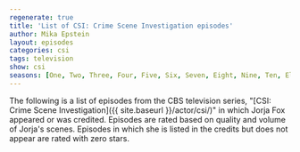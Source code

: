 ```yaml
---
regenerate: true
title: 'List of CSI: Crime Scene Investigation episodes'
author: Mika Epstein
layout: episodes
categories: csi
tags: television
show: csi
seasons: [One, Two, Three, Four, Five, Six, Seven, Eight, Nine, Ten, Eleven, Twelve, Thirteen, Fourteen, Fifteen, Sixteen]
---
```


The following is a list of episodes from the CBS television series, "[CSI: Crime Scene Investigation]({{ site.baseurl }}/actor/csi/)" in which Jorja Fox appeared or was credited. Episodes are rated based on quality and volume of Jorja's scenes. Episodes in which she is listed in the credits but does not appear are rated with zero stars.
